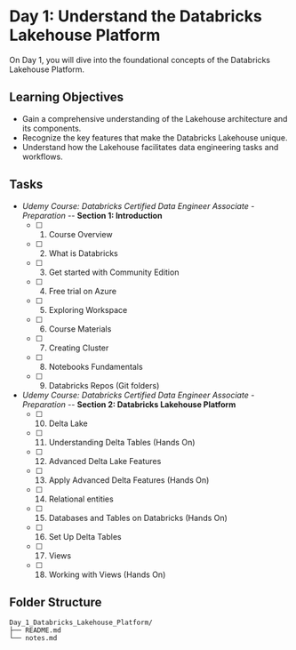 # Day 1: Understand the Databricks Lakehouse Platform

On Day 1, you will dive into the foundational concepts of the Databricks Lakehouse Platform. 


## Learning Objectives

- Gain a comprehensive understanding of the Lakehouse architecture and its components.
- Recognize the key features that make the Databricks Lakehouse unique.
- Understand how the Lakehouse facilitates data engineering tasks and workflows.


## Tasks

- *Udemy Course: Databricks Certified Data Engineer Associate - Preparation* -- **Section 1: Introduction**
  * [ ] 1. Course Overview
  * [ ] 2. What is Databricks
  * [ ] 3. Get started with Community Edition
  * [ ] 4. Free trial on Azure
  * [ ] 5. Exploring Workspace
  * [ ] 6. Course Materials
  * [ ] 7. Creating Cluster
  * [ ] 8. Notebooks Fundamentals
  * [ ] 9. Databricks Repos (Git folders)

- *Udemy Course: Databricks Certified Data Engineer Associate - Preparation* -- **Section 2: Databricks Lakehouse Platform**
  * [ ] 10. Delta Lake
  * [ ] 11. Understanding Delta Tables (Hands On)
  * [ ] 12. Advanced Delta Lake Features
  * [ ] 13. Apply Advanced Delta Features (Hands On)
  * [ ] 14. Relational entities
  * [ ] 15. Databases and Tables on Databricks (Hands On)
  * [ ] 16. Set Up Delta Tables
  * [ ] 17. Views
  * [ ] 18. Working with Views (Hands On)


## Folder Structure

```
Day_1_Databricks_Lakehouse_Platform/
├── README.md
└── notes.md
```
